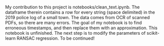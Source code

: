My contribution to this project is notebooks/clean_text.ipynb. The dataframe therein contains a row for every string (space delimited) in the 2019 police log of a small town. The data comes from OCR of scanned PDFs, so there are many errors. The goal of my notebook is to find erroneous timestamps, and then replace them with an approximation. This notebook is unfinished. The next step is to modify the parameters of scikit-learn RANSAC regression. To be continued! 
